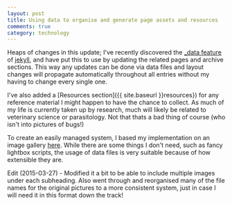 ```yaml
---
layout: post
title: Using data to organise and generate page assets and resources
comments: true
category: technology
---
```


Heaps of changes in this update; I've recently discovered the [_data feature](http://jekyllrb.com/docs/datafiles/) of [jekyll](jekyllrb.com), and have put this to use by updating the related pages and archive sections. This way any updates can be done via data files and layout changes will propagate automatically throughout all entries without my having to change every single one.

<!--break-->

I've also added a [Resources section]({{ site.baseurl }}resources}) for any reference material I might happen to have the chance to collect. As much of my life is currently taken up by research, much will likely be related to veterinary science or parasitology. Not that thats a bad thing of course (who isn't into pictures of bugs!)

To create an easily managed system, I based my implementation on an image gallery [here](http://christianspecht.de/2014/03/08/generating-an-image-gallery-with-jekyll-and-lightbox2/). While there are some things I don't need, such as fancy lightbox scripts, the usage of data files is very suitable because of how extensible they are. 

Edit (2015-03-27) - Modified it a bit to be able to include multiple images under each subheading. Also went through and reorganised many of the file names for the original pictures to a more consistent system, just in case I will need it in this format down the track!